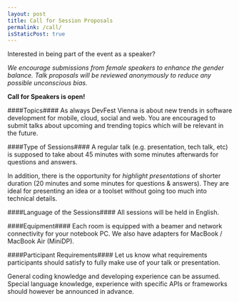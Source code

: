 ```yaml
---
layout: post
title: Call for Session Proposals
permalink: /call/
isStaticPost: true
---
```


Interested in being part of the event as a speaker?

_We encourage submissions from female speakers to enhance the gender balance.
Talk proposals will be reviewed anonymously to reduce any possible unconscious bias._

**Call for Speakers is open!**

####Topics####
As always DevFest Vienna is about new trends in software development for mobile, cloud, social and web.
You are encouraged to submit talks about upcoming and trending topics which will be relevant in the future.

####Type of Sessions####
A regular talk (e.g. presentation, tech talk, etc) is supposed
to take about 45 minutes with some minutes afterwards for
questions and answers.

In addition, there is the opportunity for _highlight presentations_
of shorter duration (20 minutes and some minutes for questions & answers).
They are ideal for presenting an idea or a toolset without going
too much into technical details.

####Language of the Sessions####
All sessions will be held in English.

####Equipment####
Each room is equipped with a beamer and network connectivity for your
notebook PC.
We also have adapters for MacBook / MacBook Air (MiniDP).

####Participant Requirements####
Let us know what requirements participants should satisfy to fully
make use of your talk or presentation.

General coding knowledge and developing experience can be assumed.
Special language knowledge, experience with specific APIs or
frameworks should however be announced in advance.

<img class="img-responsive feature-image" src="{{ site.baseurl }}/img/posts/call.jpg" style="display:none">